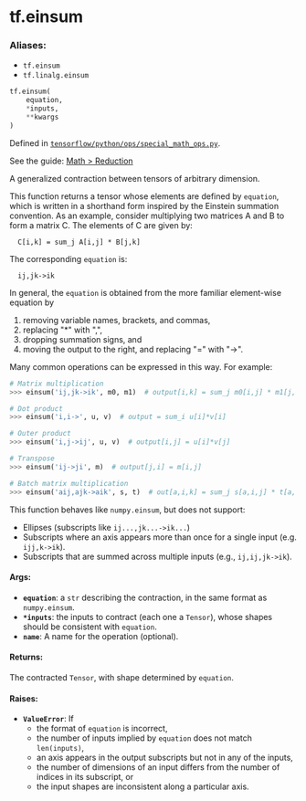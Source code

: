 <div itemscope itemtype="http://developers.google.com/ReferenceObject">
<meta itemprop="name" content="tf.einsum" />
<meta itemprop="path" content="Stable" />
</div>

# tf.einsum

### Aliases:

* `tf.einsum`
* `tf.linalg.einsum`

``` python
tf.einsum(
    equation,
    *inputs,
    **kwargs
)
```



Defined in [`tensorflow/python/ops/special_math_ops.py`](https://www.tensorflow.org/code/tensorflow/python/ops/special_math_ops.py).

See the guide: [Math > Reduction](../../../api_guides/python/math_ops.md#Reduction)

A generalized contraction between tensors of arbitrary dimension.

This function returns a tensor whose elements are defined by `equation`,
which is written in a shorthand form inspired by the Einstein summation
convention.  As an example, consider multiplying two matrices
A and B to form a matrix C.  The elements of C are given by:

```
  C[i,k] = sum_j A[i,j] * B[j,k]
```

The corresponding `equation` is:

```
  ij,jk->ik
```

In general, the `equation` is obtained from the more familiar element-wise
equation by
  1. removing variable names, brackets, and commas,
  2. replacing "*" with ",",
  3. dropping summation signs, and
  4. moving the output to the right, and replacing "=" with "->".

Many common operations can be expressed in this way.  For example:

```python
# Matrix multiplication
>>> einsum('ij,jk->ik', m0, m1)  # output[i,k] = sum_j m0[i,j] * m1[j, k]

# Dot product
>>> einsum('i,i->', u, v)  # output = sum_i u[i]*v[i]

# Outer product
>>> einsum('i,j->ij', u, v)  # output[i,j] = u[i]*v[j]

# Transpose
>>> einsum('ij->ji', m)  # output[j,i] = m[i,j]

# Batch matrix multiplication
>>> einsum('aij,ajk->aik', s, t)  # out[a,i,k] = sum_j s[a,i,j] * t[a, j, k]
```

This function behaves like `numpy.einsum`, but does not support:

* Ellipses (subscripts like `ij...,jk...->ik...`)
* Subscripts where an axis appears more than once for a single input
  (e.g. `ijj,k->ik`).
* Subscripts that are summed across multiple inputs (e.g., `ij,ij,jk->ik`).

#### Args:

* <b>`equation`</b>: a `str` describing the contraction, in the same format as
    `numpy.einsum`.
* <b>`*inputs`</b>: the inputs to contract (each one a `Tensor`), whose shapes should
    be consistent with `equation`.
* <b>`name`</b>: A name for the operation (optional).


#### Returns:

The contracted `Tensor`, with shape determined by `equation`.


#### Raises:

* <b>`ValueError`</b>: If
    - the format of `equation` is incorrect,
    - the number of inputs implied by `equation` does not match `len(inputs)`,
    - an axis appears in the output subscripts but not in any of the inputs,
    - the number of dimensions of an input differs from the number of
      indices in its subscript, or
    - the input shapes are inconsistent along a particular axis.